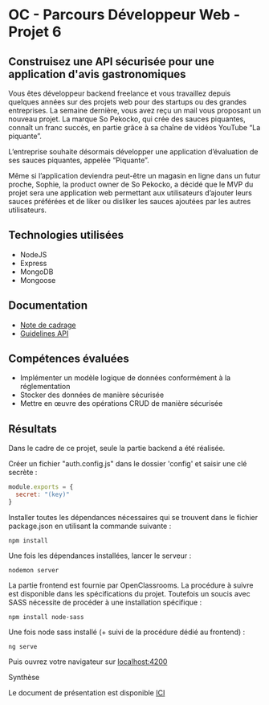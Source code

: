 # OC - Parcours Développeur Web - Projet 6

## Construisez une API sécurisée pour une application d'avis gastronomiques

Vous êtes développeur backend freelance et vous travaillez depuis quelques années sur des projets web pour des startups ou des grandes entreprises. La semaine dernière, vous avez reçu un mail vous proposant un nouveau projet. La marque So Pekocko, qui crée des sauces piquantes, connaît un franc succès, en partie grâce à sa chaîne de vidéos YouTube “La piquante”.

L’entreprise souhaite désormais développer une application d’évaluation de ses sauces piquantes, appelée “Piquante”.

Même si l’application deviendra peut-être un magasin en ligne dans un futur proche, Sophie, la product owner de So Pekocko, a décidé que le MVP du projet sera une application web permettant aux utilisateurs d’ajouter leurs sauces préférées et de liker ou disliker les sauces ajoutées par les autres utilisateurs.

## Technologies utilisées

* NodeJS
* Express
* MongoDB
* Mongoose

## Documentation

* [Note de cadrage](https://github.com/MrGyo/p6/blob/master/documentation/P6_Note%20de%20cadrage%20So%20Pekocko_V3.pdf)
* [Guidelines API](https://github.com/MrGyo/p6/blob/master/documentation/Guidelines%2BAPI.pdf)

## Compétences évaluées 

* Implémenter un modèle logique de données conformément à la réglementation
* Stocker des données de manière sécurisée
* Mettre en œuvre des opérations CRUD de manière sécurisée

## Résultats

Dans le cadre de ce projet, seule la partie backend a été réalisée. 

Créer un fichier "auth.config.js" dans le dossier 'config' et saisir une clé secrète : 

```javascript
module.exports = {
  secret: "(key)"
}
```

Installer toutes les dépendances nécessaires qui se trouvent dans le fichier package.json en utilisant la commande suivante : 

```
npm install
```

Une fois les dépendances installées, lancer le serveur : 

```
nodemon server
```

La partie frontend est fournie par OpenClassrooms.
La procédure à suivre est disponible dans les spécifications du projet. Toutefois un soucis avec SASS nécessite de procéder à une installation spécifique : 

```
npm install node-sass
```
Une fois node sass installé (+ suivi de la procédure dédié au frontend) : 

```
ng serve
```
Puis ouvrez votre navigateur sur [localhost:4200](http://localhost:4200/)

Synthèse

Le document de présentation est disponible [ICI](https://github.com/MrGyo/p6/blob/master/soutenance/SOUTENANCE_P6_WEBDEV_20200720_2.pptx)
